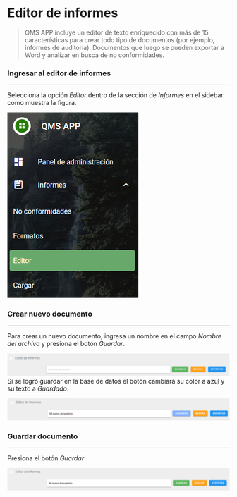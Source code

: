 # Editor de informes
> QMS APP incluye un editor de texto enriquecido con más de 15 características para crear todo tipo de documentos (por ejemplo, informes de auditoría). Documentos que luego se pueden
exportar a Word y analizar en busca de no conformidades.
### Ingresar al editor de informes
___
Selecciona la opción *Editor* dentro de la sección de *Informes* en el sidebar como muestra la figura.

![Sidebar](../_media/editor/sidebar.PNG#center "Sidebar")

### Crear nuevo documento
___
Para crear un nuevo documento, ingresa un nombre en el campo *Nombre del archivo* y presiona el botón *Guardar*.  

![Vista del sidebar](../_media/editor/documento_nuevo.PNG "Documento nuevo")
Si se logró guardar en la base de datos el botón cambiará su color a azul y su texto a *Guardado*.

![Vista del sidebar](../_media/editor/documento_guardado.PNG "Documento guardado")
### Guardar documento
___
Presiona el botón *Guardar*

![Vista del sidebar](../_media/editor/documento_guardar.PNG "Documento a guardar")
